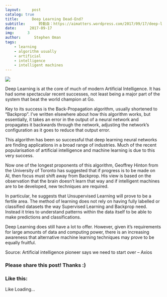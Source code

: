 ```yaml
---
layout:     post
catalog: true
title:      Deep Learning Dead-End?
subtitle:      转载自：https://aimatters.wordpress.com/2017/09/17/deep-learning-dead-end/
date:      2017-09-17
img:      3
author:      Stephen Oman
tags:
    - learning
    - algorithm usually
    - artificial
    - intelligence
    - intelligent machines
---
```


![](https://aimatters.files.wordpress.com/2017/09/1200x600.png?w=809)


Deep Learning is at the core of much of modern Artificial Intelligence. It has had some spectacular recent successes, not least being a major part of the system that beat the world champion at Go.

Key to its success is the Back-Propagation algorithm, usually shortened to “Backprop”. I’ve written elsewhere about how this algorithm works, but essentially, it takes an error in the output of a neural network and propagates it backwards through the network, adjusting the network’s configuration as it goes to reduce that output error.

This algorithm has been so successful that deep learning neural networks are finding applications in a broad range of industries. Much of the recent popularisation of artificial intelligence and machine learning is due to this very success.

Now one of the longest proponents of this algorithm, Geoffrey Hinton from the University of Toronto has suggested that if progress is to be made on AI, then focus must shift away from Backprop. His view is based on the observation that the brain doesn’t learn that way and if intelligent machines are to be developed, new techniques are required.

In particular, he suggests that Unsupervised Learning will prove to be a fertile area. The method of learning does not rely on having fully labelled or classified datasets the way Supervised Learning and Backprop need. Instead it tries to understand patterns within the data itself to be able to make predictions and classifications.

Deep Learning does still have a lot to offer. However, given it’s requirements for large amounts of data and computing power, there is an increasing awareness that alternative machine learning techniques may prove to be equally fruitful.

Source: Artificial intelligence pioneer says we need to start over – Axios





### Please share this post! Thanks :)

### Like this:

Like Loading...



